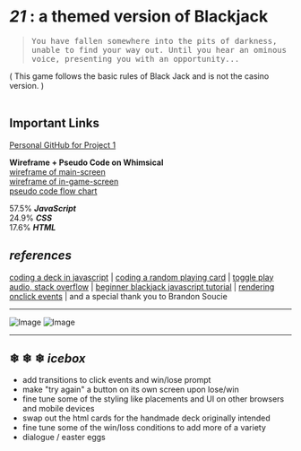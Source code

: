 
# *21* : a themed version of Blackjack
><samp>You have fallen somewhere into the pits of darkness, unable to find your way out. Until you hear an ominous voice,
presenting you with an opportunity...</samp>

( This game follows the basic rules of Black Jack and is not the casino version. )<br><br>

## Important Links
[Personal GitHub for Project 1](https://github.com/akhthomas/PROJ1)

<b>Wireframe + Pseudo Code on Whimsical</b> <br>
[wireframe of main-screen](https://whimsical.com/21-main-screen-wireframe-5v5xLtBxbyz2ew6fwqsxPt@2Ux7TurymNGHvNSeN9pK)
<br>[wireframe of in-game-screen](https://whimsical.com/21-in-game-wireframe-GcL2bWqdPgiB3BKR9nLyrb@2Ux7TurymNKvwppvfPiF)
<br>[pseudo code flow chart](https://whimsical.com/pseudo-code-FrYTqLGT7PSieJP7n64S4L)


57.5% ***JavaScript***<br>24.9% ***CSS*** <br>
17.6% ***HTML*** 

## ***references***
[coding a deck in javascript](https://www.thatsoftwaredude.com/content/6196/coding-a-card-deck-in-javascript) | [coding a random playing card](https://w3collective.com/random-playing-card-javascript/) | [toggle play audio, stack overflow](https://stackoverflow.com/questions/27368778/how-to-toggle-audio-play-pause-with-one-button-or-link) | [beginner blackjack javascript tutorial](https://codesandbox.io/s/javascript-beginner-tutorial-blackjack-epegw?from-embed=&file=/src/index.js) | [rendering onclick events](https://betterprogramming.pub/rendering-components-in-onclick-events-in-react-bc0d7b54e1cd) | and a special thank you to Brandon Soucie 

***
![Image](https://i.imgur.com/rOTcrFR.png)
![Image](https://i.imgur.com/KIyh4SG.png)
***
## &#10052; &#10052; &#10052; ***icebox*** 
- add transitions to click events and win/lose prompt
- make "try again" a button on its own screen upon lose/win
- fine tune some of the styling like placements and UI on other browsers and mobile devices
- swap out the html cards for the handmade deck originally intended
- fine tune some of the win/loss conditions to add more of a variety
- dialogue / easter eggs 